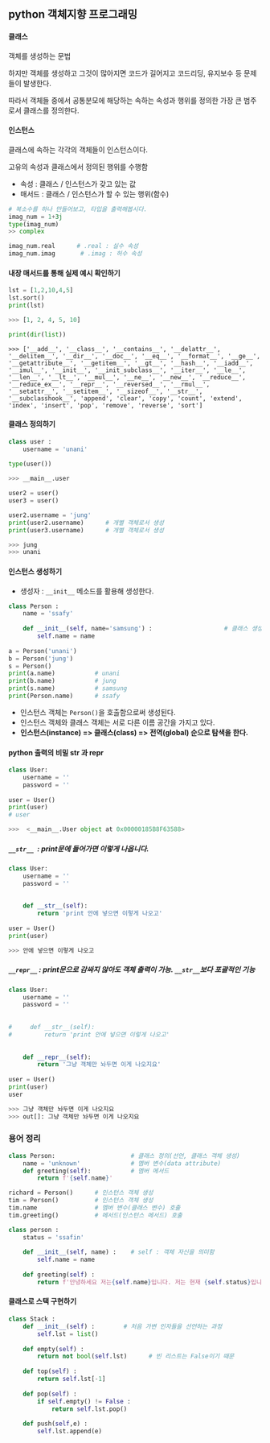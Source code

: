 ## python 객체지향 프로그래밍

#### 클래스

객체를 생성하는 문법

하지만 객체를 생성하고 그것이 많아지면 코드가 길어지고 코드리딩, 유지보수 등 문제들이 발생한다.  

따라서 객체들 중에서 공통분모에 해당하는 속하는 속성과 행위를 정의한 가장 큰 범주로서 클래스를 정의한다. 



#### 인스턴스

클래스에 속하는 각각의 객체들이 인스턴스이다. 

고유의 속성과 클래스에서 정의된 행위를 수행함

- 속성 : 클래스 / 인스턴스가 갖고 있는 값
- 매서드 : 클래스 / 인스턴스가 할 수 있는 행위(함수)

```python
# 복소수를 하나 만들어보고, 타입을 출력해봅시다.
imag_num = 1+3j 
type(imag_num)
>> complex

imag_num.real      # .real : 실수 속성
imag_num.imag       # .imag : 허수 속성 
```



#### 내장 매서드를 통해 실제 예시 확인하기

```python
lst = [1,2,10,4,5]
lst.sort()
print(lst)

>>> [1, 2, 4, 5, 10]
```

```python
print(dir(list))
```

```
>>> ['__add__', '__class__', '__contains__', '__delattr__', '__delitem__', '__dir__', '__doc__', '__eq__', '__format__', '__ge__', '__getattribute__', '__getitem__', '__gt__', '__hash__', '__iadd__', '__imul__', '__init__', '__init_subclass__', '__iter__', '__le__', '__len__', '__lt__', '__mul__', '__ne__', '__new__', '__reduce__', '__reduce_ex__', '__repr__', '__reversed__', '__rmul__', '__setattr__', '__setitem__', '__sizeof__', '__str__', '__subclasshook__', 'append', 'clear', 'copy', 'count', 'extend', 'index', 'insert', 'pop', 'remove', 'reverse', 'sort']
```



#### 클래스 정의하기

```python
class user : 
    username = 'unani'
    
type(user())

>>> __main__.user
```

```python
user2 = user()
user3 = user()

user2.username = 'jung'
print(user2.username)      # 개별 객체로서 생성
print(user3.username)      # 개별 객체로서 생성

>>> jung
>>> unani
```



#### 인스턴스 생성하기

- 생성자 :  `__init__` 메소드를 활용해 생성한다. 

```python
class Person : 
    name = 'ssafy'
    
    def __init__(self, name='samsung') :                    # 클래스 생성자
        self.name = name
        
a = Person('unani')
b = Person('jung')
s = Person()
print(a.name)           # unani  
print(b.name)           # jung
print(s.name)           # samsung
print(Person.name)      # ssafy
```

* 인스턴스 객체는 `Person()`을 호출함으로써 생성된다.
* 인스턴스 객체와 클래스 객체는 서로 다른 이름 공간을 가지고 있다.
* **인스턴스(instance) =>  클래스(class) =>  전역(global) 순으로 탐색을 한다.**



#### python 출력의 비밀  __str__ 과 __repr__ 

```python
class User:
    username = ''
    password = ''
    
user = User()
print(user)
# user 

>>>  <__main__.User object at 0x00000185B8F63588>
```

##### `__str__ `: print문에 들어가면 이렇게 나옵니다. 

```python
class User:
    username = ''
    password = ''
            
    
    def __str__(self):           
        return 'print 안에 넣으면 이렇게 나오고'
    
user = User()
print(user)

>>> 안에 넣으면 이렇게 나오고
```

##### `__repr__` : print문으로 감싸지 않아도 객체 출력이 가능. `__str__`보다 포괄적인 기능

```python
class User:
    username = ''
    password = ''
            
    
#     def __str__(self):           
#         return 'print 안에 넣으면 이렇게 나오고'
    
    
    def __repr__(self):
        return '그냥 객체만 놔두면 이게 나오지요'
    
user = User()
print(user)
user 

>>> 그냥 객체만 놔두면 이게 나오지요
>>> out[]: 그냥 객체만 놔두면 이게 나오지요
```



### 용어 정리

```python
class Person:                     # 클래스 정의(선언, 클래스 객체 생성)
    name = 'unknown'              # 멤버 변수(data attribute)
    def greeting(self):           # 멤버 메서드
        return f'{self.name}' 
```


```python
richard = Person()      # 인스턴스 객체 생성
tim = Person()          # 인스턴스 객체 생성
tim.name                # 멤버 변수(클래스 변수) 호출
tim.greeting()          # 메서드(인스턴스 메서드) 호출
```



```python
class person : 
    status = 'ssafin'
    
    def __init__(self, name) :    # self : 객체 자신을 의미함
        self.name = name
        
    def greeting(self) : 
        return f'안녕하세요 저는{self.name}입니다. 저는 현재 {self.status}입니다.'
```



####  클래스로 스택 구현하기

```python
class Stack : 
    def __init__(self) :        # 처음 가변 인자들을 선언하는 과정
        self.lst = list()
        
    def empty(self) : 
        return not bool(self.lst)      # 빈 리스트는 False이기 때문
        
    def top(self) : 
        return self.lst[-1]
    
    def pop(self) : 
        if self.empty() != False : 
            return self.lst.pop()
        
    def push(self,e) : 
        self.lst.append(e)
```

